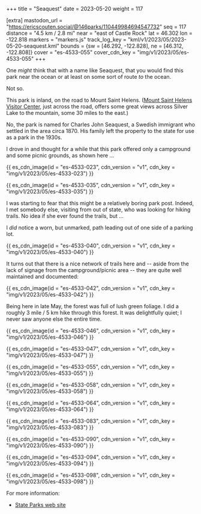 +++
title = "Seaquest"
date = 2023-05-20
weight = 117

[extra]
mastodon_url = "https://ericscouten.social/@146parks/110449984694547732"
seq = 117
distance = "4.5 km / 2.8 mi"
near = "east of Castle Rock"
lat = 46.302
lon = -122.818
markers = "markers.js"
track_log_key = "kml/v1/2023/05/2023-05-20-seaquest.kml"
bounds = {sw = [46.292, -122.828], ne = [46.312, -122.808]}
cover = "es-4533-055"
cover_cdn_key = "img/v1/2023/05/es-4533-055"
+++

One _might_ think that with a name like Seaquest, that you would find this park near the ocean or at least on some sort of route _to_ the ocean.

Not so.

<!-- more -->

This park is inland, on the road to Mount Saint Helens. ([Mount Saint Helens Visitor Center](/mount-saint-helens/), just across the road, offers some great views across Silver Lake to the mountain, some 30 miles to the east.)

No, the park is named for Charles John Seaquest, a Swedish immigrant who settled in the area circa 1870. His family left the property to the state for use as a park in the 1930s.

I drove in and thought for a while that this park offered only a campground and some picnic grounds, as shown here ...
    
{{ es_cdn_image(id = "es-4533-023", cdn_version = "v1", cdn_key = "img/v1/2023/05/es-4533-023") }}

{{ es_cdn_image(id = "es-4533-035", cdn_version = "v1", cdn_key = "img/v1/2023/05/es-4533-035") }}

I was starting to fear that this might be a relatively boring park post. Indeed, I met somebody else, visiting from out of state, who was looking for hiking trails. No idea if she ever found the trails, but ...

I _did_ notice a worn, but unmarked, path leading out of one side of a parking lot.

{{ es_cdn_image(id = "es-4533-040", cdn_version = "v1", cdn_key = "img/v1/2023/05/es-4533-040") }}

It turns out that there is a nice network of trails here and -- aside from the lack of signage from the campground/picnic area -- they are quite well maintained and documented:

{{ es_cdn_image(id = "es-4533-042", cdn_version = "v1", cdn_key = "img/v1/2023/05/es-4533-042") }}

Being here in late May, the forest was full of lush green foliage. I did a roughly 3 mile / 5 km hike through this forest. It was delightfully quiet; I never saw anyone else the entire time.

{{ es_cdn_image(id = "es-4533-046", cdn_version = "v1", cdn_key = "img/v1/2023/05/es-4533-046") }}

{{ es_cdn_image(id = "es-4533-047", cdn_version = "v1", cdn_key = "img/v1/2023/05/es-4533-047") }}

{{ es_cdn_image(id = "es-4533-055", cdn_version = "v1", cdn_key = "img/v1/2023/05/es-4533-055") }}

{{ es_cdn_image(id = "es-4533-058", cdn_version = "v1", cdn_key = "img/v1/2023/05/es-4533-058") }}

{{ es_cdn_image(id = "es-4533-064", cdn_version = "v1", cdn_key = "img/v1/2023/05/es-4533-064") }}

{{ es_cdn_image(id = "es-4533-083", cdn_version = "v1", cdn_key = "img/v1/2023/05/es-4533-083") }}

{{ es_cdn_image(id = "es-4533-090", cdn_version = "v1", cdn_key = "img/v1/2023/05/es-4533-090") }}

{{ es_cdn_image(id = "es-4533-094", cdn_version = "v1", cdn_key = "img/v1/2023/05/es-4533-094") }}

{{ es_cdn_image(id = "es-4533-098", cdn_version = "v1", cdn_key = "img/v1/2023/05/es-4533-098") }}

For more information:

* [State Parks web site](https://www.parks.wa.gov/581/Seaquest)

